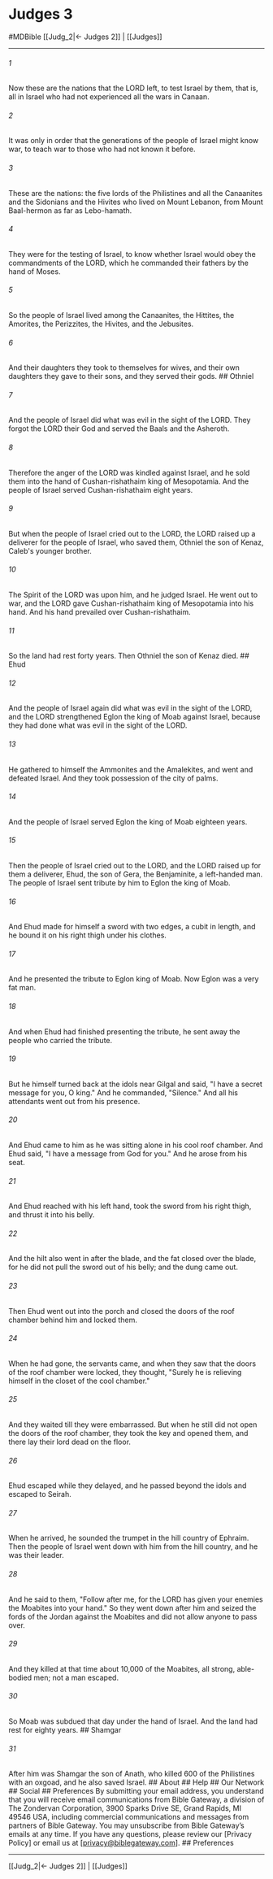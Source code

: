# Judges 3
#MDBible
[[Judg_2|← Judges 2]] | [[Judges]]

***


###### 1 
Now these are the nations that the LORD left, to test Israel by them, that is, all in Israel who had not experienced all the wars in Canaan. 

###### 2 
It was only in order that the generations of the people of Israel might know war, to teach war to those who had not known it before. 

###### 3 
These are the nations: the five lords of the Philistines and all the Canaanites and the Sidonians and the Hivites who lived on Mount Lebanon, from Mount Baal-hermon as far as Lebo-hamath. 

###### 4 
They were for the testing of Israel, to know whether Israel would obey the commandments of the LORD, which he commanded their fathers by the hand of Moses. 

###### 5 
So the people of Israel lived among the Canaanites, the Hittites, the Amorites, the Perizzites, the Hivites, and the Jebusites. 

###### 6 
And their daughters they took to themselves for wives, and their own daughters they gave to their sons, and they served their gods. ## Othniel 

###### 7 
And the people of Israel did what was evil in the sight of the LORD. They forgot the LORD their God and served the Baals and the Asheroth. 

###### 8 
Therefore the anger of the LORD was kindled against Israel, and he sold them into the hand of Cushan-rishathaim king of Mesopotamia. And the people of Israel served Cushan-rishathaim eight years. 

###### 9 
But when the people of Israel cried out to the LORD, the LORD raised up a deliverer for the people of Israel, who saved them, Othniel the son of Kenaz, Caleb's younger brother. 

###### 10 
The Spirit of the LORD was upon him, and he judged Israel. He went out to war, and the LORD gave Cushan-rishathaim king of Mesopotamia into his hand. And his hand prevailed over Cushan-rishathaim. 

###### 11 
So the land had rest forty years. Then Othniel the son of Kenaz died. ## Ehud 

###### 12 
And the people of Israel again did what was evil in the sight of the LORD, and the LORD strengthened Eglon the king of Moab against Israel, because they had done what was evil in the sight of the LORD. 

###### 13 
He gathered to himself the Ammonites and the Amalekites, and went and defeated Israel. And they took possession of the city of palms. 

###### 14 
And the people of Israel served Eglon the king of Moab eighteen years. 

###### 15 
Then the people of Israel cried out to the LORD, and the LORD raised up for them a deliverer, Ehud, the son of Gera, the Benjaminite, a left-handed man. The people of Israel sent tribute by him to Eglon the king of Moab. 

###### 16 
And Ehud made for himself a sword with two edges, a cubit in length, and he bound it on his right thigh under his clothes. 

###### 17 
And he presented the tribute to Eglon king of Moab. Now Eglon was a very fat man. 

###### 18 
And when Ehud had finished presenting the tribute, he sent away the people who carried the tribute. 

###### 19 
But he himself turned back at the idols near Gilgal and said, "I have a secret message for you, O king." And he commanded, "Silence." And all his attendants went out from his presence. 

###### 20 
And Ehud came to him as he was sitting alone in his cool roof chamber. And Ehud said, "I have a message from God for you." And he arose from his seat. 

###### 21 
And Ehud reached with his left hand, took the sword from his right thigh, and thrust it into his belly. 

###### 22 
And the hilt also went in after the blade, and the fat closed over the blade, for he did not pull the sword out of his belly; and the dung came out. 

###### 23 
Then Ehud went out into the porch and closed the doors of the roof chamber behind him and locked them. 

###### 24 
When he had gone, the servants came, and when they saw that the doors of the roof chamber were locked, they thought, "Surely he is relieving himself in the closet of the cool chamber." 

###### 25 
And they waited till they were embarrassed. But when he still did not open the doors of the roof chamber, they took the key and opened them, and there lay their lord dead on the floor. 

###### 26 
Ehud escaped while they delayed, and he passed beyond the idols and escaped to Seirah. 

###### 27 
When he arrived, he sounded the trumpet in the hill country of Ephraim. Then the people of Israel went down with him from the hill country, and he was their leader. 

###### 28 
And he said to them, "Follow after me, for the LORD has given your enemies the Moabites into your hand." So they went down after him and seized the fords of the Jordan against the Moabites and did not allow anyone to pass over. 

###### 29 
And they killed at that time about 10,000 of the Moabites, all strong, able-bodied men; not a man escaped. 

###### 30 
So Moab was subdued that day under the hand of Israel. And the land had rest for eighty years. ## Shamgar 

###### 31 
After him was Shamgar the son of Anath, who killed 600 of the Philistines with an oxgoad, and he also saved Israel. ## About ## Help ## Our Network ## Social ## Preferences By submitting your email address, you understand that you will receive email communications from Bible Gateway, a division of The Zondervan Corporation, 3900 Sparks Drive SE, Grand Rapids, MI 49546 USA, including commercial communications and messages from partners of Bible Gateway. You may unsubscribe from Bible Gateway&rsquo;s emails at any time. If you have any questions, please review our [Privacy Policy] or email us at [privacy@biblegateway.com]. ## Preferences

***

[[Judg_2|← Judges 2]] | [[Judges]]
